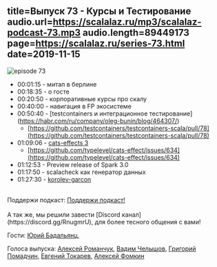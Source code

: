 title=Выпуск 73 - Курсы и Тестирование
audio.url=https://scalalaz.ru/mp3/scalalaz-podcast-73.mp3
audio.length=89449173
page=https://scalalaz.ru/series-73.html
date=2019-11-15
----
![episode 73](https://scalalaz.ru/img/episode73.jpg)

* 00:01:15 - митап в берлине
* 00:18:35 - о госте
* 00:20:50 - корпоративные курсы про скалу
* 00:40:00 - навигация в FP экосистеме
* 00:50:40 - [testcontainers и интеграционное тестирование] (https://habr.com/ru/company/oleg-bunin/blog/464307/)
    - [https://github.com/testcontainers/testcontainers-scala/pull/78](https://github.com/testcontainers/testcontainers-scala/pull/78)
* 01:09:06 - [cats-effects 3](https://www.twitch.tv/videos/483282824)
    - [https://github.com/typelevel/cats-effect/issues/634](https://github.com/typelevel/cats-effect/issues/634)
* 01:12:53 - Preview release of Spark 3.0
* 01:17:50 - scalacheck как генератор данных
* 01:27:30 - [korolev-garcon](https://github.com/fomkin/korolev-garcon)

<br/>
Поддержи подкаст:
<a href="https://www.patreon.com/bePatron?u=8074802" data-patreon-widget-type="become-patron-button">Поддержи подкаст!</a><script async src="https://c6.patreon.com/becomePatronButton.bundle.js"></script>
<br/>

<br/>
А так же, мы решили завести [Discord канал](https://discord.gg/RnugmrU), для более тесного общения с вами! 
<br/>

Гости:
[Юрий Бадальянц](https://twitter.com/lmnet89),

Голоса выпуска:
[Алексей Романчук](http://github.com/13h3r),
[Вадим Челышов](http://github.com/dos65),
[Григорий Помадчин](https://github.com/pomadchin),
[Евгений Токарев](https://twitter.com/strobegen),
[Алексей Фомкин](http://github.com/fomkin)
